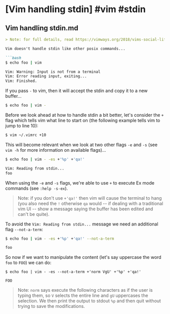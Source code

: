 # [Vim handling stdin] #vim #stdin

## Vim handling stdin.md

```markdown
> Note: for full details, read https://vimways.org/2018/vims-social-life/

Vim doesn't handle stdin like other posix commands...

```bash
$ echo foo | vim

Vim: Warning: Input is not from a terminal
Vim: Error reading input, exiting...
Vim: Finished.
```

If you pass `-` to vim, then it will accept the stdin and copy it to a new buffer...

```bash
$ echo foo | vim -
```

Before we look ahead at how to handle stdin a bit better, let's consider the `+` flag which tells vim what line to start on (the following example tells vim to jump to line 10):

```bash
$ vim ~/.vimrc +10
```

This will become relevant when we look at two other flags `-e` and `-s` (see `vim -h` for more information on available flags)...

```bash
$ echo foo | vim - -es +'%p' +'qa!'

Vim: Reading from stdin...
foo
```

When using the `-e` and `-s` flags, we're able to use `+` to execute Ex mode commands (see `:help -s-ex`).

> Note: if you don't use `+'qa!'` then vim will cause the terminal to hang (you also need the `!` otherwise `qa` would -- if dealing with a traditional vim UI -- show a message saying the buffer has been edited and can't be quite).

To avoid the `Vim: Reading from stdin...` message we need an additional flag `--not-a-term`:

```bash
$ echo foo | vim - -es +'%p' +'qa!' --not-a-term

foo
```

So now if we want to manipulate the content (let's say uppercase the word `foo` to `FOO`) we can do:

```
$ echo foo | vim - -es --not-a-term +'norm VgU' +'%p' +'qa!'

FOO
```

> Note: `norm` says execute the following characters as if the user is typing them, so `V` selects the entire line and `gU` uppercases the selection. We then print the output to stdout `%p` and then quit without trying to save the modifications.
```

